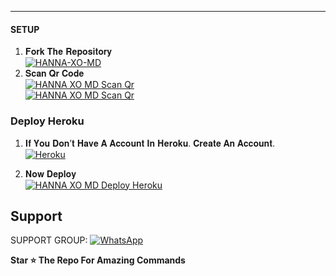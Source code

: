 

***

#### SETUP

1. 𝐅𝐨𝐫𝐤 𝐓𝐡𝐞 𝐑𝐞𝐩𝐨𝐬𝐢𝐭𝐨𝐫𝐲
    <br>
<a href="https://github.com/ABHIIY-BRO/HANNA-XO-MS/fork"><img title="HANNA-XO-MD" src="https://img.shields.io/badge/FORK HANNA XO MD-h?color=cyan&style=for-the-badge&logo=stackshare&logoColor=black"></a>
2. 𝐒𝐜𝐚𝐧 𝐐𝐫 𝐂𝐨𝐝𝐞
   <br>
<a href="https://hanna-md-qr.vercel.app/"><img title="HANNA XO MD Scan Qr" src="https://img.shields.io/badge/SCAN QR CODE 1-h?color=cyan&style=for-the-badge&logo=scanner&logoColor=black"></a>
     <br>
<a href="https://qr-code-hanna-bace9e5bf704.herokuapp.com/"><img title="HANNA XO MD Scan Qr" src="https://img.shields.io/badge/SCAN QR CODE 2-h?color=cyan&style=for-the-badge&logo=qr&logoColor=black"></a>     


### Deploy Heroku 

1. 𝐈𝐟 𝐘𝐨𝐮 𝐃𝐨𝐧’𝐭 𝐇𝐚𝐯𝐞 𝐀 𝐀𝐜𝐜𝐨𝐮𝐧𝐭 𝐈𝐧 𝐇𝐞𝐫𝐨𝐤𝐮. 𝐂𝐫𝐞𝐚𝐭𝐞 𝐀𝐧 𝐀𝐜𝐜𝐨𝐮𝐧𝐭.
    <br>
<a href='https://signup.heroku.com/' target="_blank"><img alt='Heroku' src='https://img.shields.io/badge/-Create-yellow?style=for-the-badge&logo=heroku&logoColor=white'/></a>

2. 𝐍𝐨𝐰 𝐃𝐞𝐩𝐥𝐨𝐲
   <br>
<a href="https://heroku.com/deploy?template=https://github.com/ABHIIY-BRO/HANNA-XO-MD/"><img title="HANNA XO MD  Deploy Heroku" src="https://img.shields.io/badge/DEPLOY-h?color=yellow&style=for-the-badge&logo=heroku"></a>


 
 ## Support

SUPPORT GROUP: <a href="https://chat.whatsapp.com/BOLb0ICN3sAJ5dloRBw5VD"><img alt="WhatsApp" src="https://img.shields.io/badge/WhatsApp-25D366?style=for-the-badge&logo=whatsapp&logoColor=white"/></a>

**Star ⭐ The Repo For Amazing Commands**

